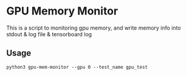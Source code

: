 # GPU Memory Monitor

This is a script to monitoring gpu memory, and write memory info into stdout & log file & tensorboard log

## Usage

```shell
python3 gpu-mem-monitor --gpu 0 --test_name gpu_test
```